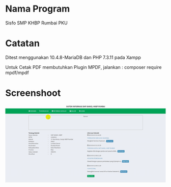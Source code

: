 # Nama Program
Sisfo SMP KHBP Rumbai PKU

# Catatan
Ditest menggunakan 10.4.8-MariaDB dan PHP 7.3.11 pada Xampp

Untuk Cetak PDF membutuhkan Plugin MPDF, jalankan : composer require mpdf/mpdf

# Screenshoot
![main](database/sisfo-hkbp-rumbai.gif)